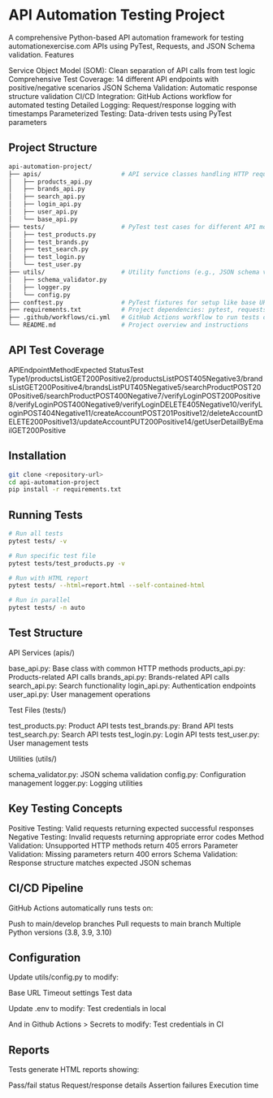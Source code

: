 # API Automation Testing Project
A comprehensive Python-based API automation framework for testing automationexercise.com APIs using PyTest, Requests, and JSON Schema validation.
Features

Service Object Model (SOM): Clean separation of API calls from test logic
Comprehensive Test Coverage: 14 different API endpoints with positive/negative scenarios
JSON Schema Validation: Automatic response structure validation
CI/CD Integration: GitHub Actions workflow for automated testing
Detailed Logging: Request/response logging with timestamps
Parameterized Testing: Data-driven tests using PyTest parameters


## Project Structure

```bash
api-automation-project/
├── apis/                      # API service classes handling HTTP requests
│   ├── products_api.py
│   ├── brands_api.py
│   ├── search_api.py
│   ├── login_api.py
│   ├── user_api.py
│   └── base_api.py
├── tests/                     # PyTest test cases for different API modules
│   ├── test_products.py
│   ├── test_brands.py
│   ├── test_search.py
│   ├── test_login.py
│   └── test_user.py
├── utils/                     # Utility functions (e.g., JSON schema validator)
│   ├── schema_validator.py
│   ├── logger.py
│   └── config.py
├── conftest.py                # PyTest fixtures for setup like base URL, auth
├── requirements.txt           # Project dependencies: pytest, requests, jsonschema
├── .github/workflows/ci.yml   # GitHub Actions workflow to run tests on each push
└── README.md                  # Project overview and instructions
```

## API Test Coverage

APIEndpointMethodExpected StatusTest Type1/productsListGET200Positive2/productsListPOST405Negative3/brandsListGET200Positive4/brandsListPUT405Negative5/searchProductPOST200Positive6/searchProductPOST400Negative7/verifyLoginPOST200Positive8/verifyLoginPOST400Negative9/verifyLoginDELETE405Negative10/verifyLoginPOST404Negative11/createAccountPOST201Positive12/deleteAccountDELETE200Positive13/updateAccountPUT200Positive14/getUserDetailByEmailGET200Positive

## Installation
```bash
git clone <repository-url>
cd api-automation-project
pip install -r requirements.txt
```

## Running Tests

```bash
# Run all tests
pytest tests/ -v

# Run specific test file
pytest tests/test_products.py -v

# Run with HTML report
pytest tests/ --html=report.html --self-contained-html

# Run in parallel
pytest tests/ -n auto
```

## Test Structure

API Services (apis/)

base_api.py: Base class with common HTTP methods
products_api.py: Products-related API calls
brands_api.py: Brands-related API calls
search_api.py: Search functionality
login_api.py: Authentication endpoints
user_api.py: User management operations

Test Files (tests/)

test_products.py: Product API tests
test_brands.py: Brand API tests
test_search.py: Search API tests
test_login.py: Login API tests
test_user.py: User management tests

Utilities (utils/)

schema_validator.py: JSON schema validation
config.py: Configuration management
logger.py: Logging utilities

## Key Testing Concepts

Positive Testing: Valid requests returning expected successful responses
Negative Testing: Invalid requests returning appropriate error codes
Method Validation: Unsupported HTTP methods return 405 errors
Parameter Validation: Missing parameters return 400 errors
Schema Validation: Response structure matches expected JSON schemas

## CI/CD Pipeline
GitHub Actions automatically runs tests on:

Push to main/develop branches
Pull requests to main branch
Multiple Python versions (3.8, 3.9, 3.10)

## Configuration
Update utils/config.py to modify:

Base URL
Timeout settings
Test data

Update .env to modify:
Test credentials in local

And in Github Actions > Secrets to modify:
Test credentials in CI

## Reports
Tests generate HTML reports showing:

Pass/fail status
Request/response details
Assertion failures
Execution time
